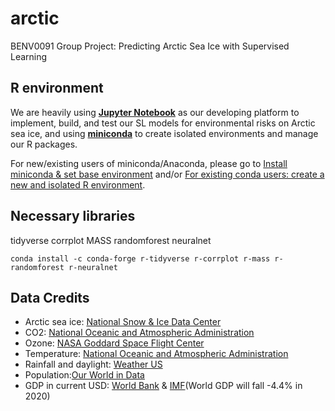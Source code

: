 # arctic
BENV0091 Group Project: Predicting Arctic Sea Ice with Supervised Learning

## R environment
We are heavily using [**Jupyter Notebook**](https://jupyter.org/) as our developing platform to implement, build, and test our SL models for environmental risks on Arctic sea ice, and using [**miniconda**](https://docs.conda.io/en/latest/miniconda.html) to create isolated environments and manage our R packages.

For new/existing users of miniconda/Anaconda, please go to [Install miniconda & set base environment](https://github.com/realgjl/r_basic/blob/master/README.md#install-miniconda--set-base-environment-python) and/or [For existing conda users: create a new and isolated R environment](https://github.com/realgjl/r_basic/blob/master/README.md#for-existing-conda-users-create-a-new-and-isolated-r-environment).

## Necessary libraries
tidyverse corrplot MASS randomforest neuralnet
```terminal
conda install -c conda-forge r-tidyverse r-corrplot r-mass r-randomforest r-neuralnet
```

## Data Credits
- Arctic sea ice: [National Snow & Ice Data Center](https://nsidc.org/arcticseaicenews/sea-ice-tools/)
- CO2: [National Oceanic and Atmospheric Administration](https://climate.nasa.gov/vital-signs/carbon-dioxide/)
- Ozone: [NASA Goddard Space Flight Center](https://ozonewatch.gsfc.nasa.gov/meteorology/NH.html)
- Temperature: [National Oceanic and Atmospheric Administration](https://www.ncdc.noaa.gov/cag/global/time-series)
- Rainfall and daylight: [Weather US](https://www.weather-us.com/en/alaska-usa/north-pole-climate)
- Population:[Our World in Data](https://ourworldindata.org/grapher/projected-population-by-country?tab=chart&stackMode=absolute&time=1967..latest&country=~OWID_WRL&region=World)
- GDP in current USD: [World Bank](https://data.worldbank.org/indicator/NY.GDP.MKTP.CD?end=2019&start=1960) & [IMF](https://www.imf.org/external/datamapper/NGDP_RPCH@WEO/OEMDC/ADVEC/WEOWORLD)(World GDP will fall -4.4% in 2020)
